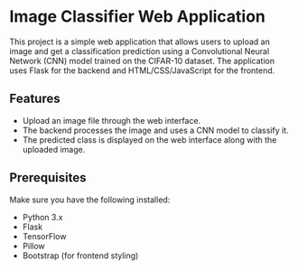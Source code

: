 # Image Classifier Web Application

This project is a simple web application that allows users to upload an image and get a classification prediction using a Convolutional Neural Network (CNN) model trained on the CIFAR-10 dataset. The application uses Flask for the backend and HTML/CSS/JavaScript for the frontend.

## Features

- Upload an image file through the web interface.
- The backend processes the image and uses a CNN model to classify it.
- The predicted class is displayed on the web interface along with the uploaded image.

## Prerequisites

Make sure you have the following installed:

- Python 3.x
- Flask
- TensorFlow
- Pillow
- Bootstrap (for frontend styling)




